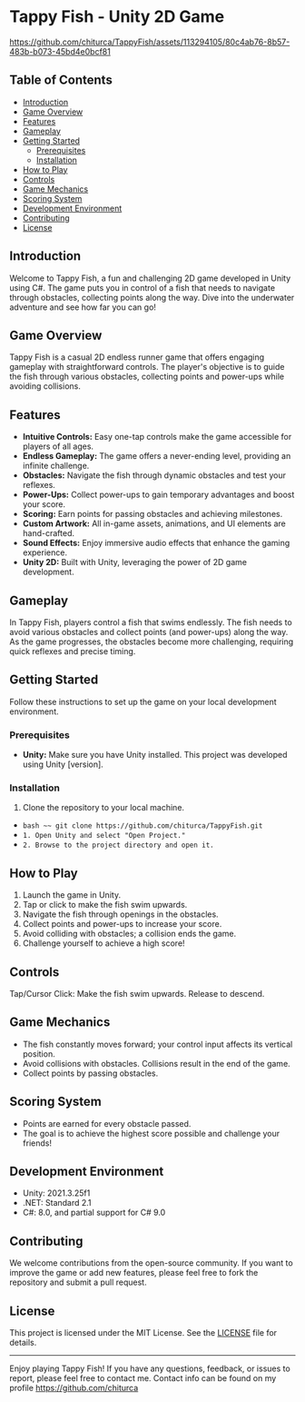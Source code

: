 # Tappy Fish - Unity 2D Game

https://github.com/chiturca/TappyFish/assets/113294105/80c4ab76-8b57-483b-b073-45bd4e0bcf81

## Table of Contents

- [Introduction](#introduction)
- [Game Overview](#game-overview)
- [Features](#features)
- [Gameplay](#gameplay)
- [Getting Started](#getting-started)
  - [Prerequisites](#prerequisites)
  - [Installation](#installation)
- [How to Play](#how-to-play)
- [Controls](#controls)
- [Game Mechanics](#game-mechanics)
- [Scoring System](#scoring-system)
- [Development Environment](#development-environment)
- [Contributing](#contributing)
- [License](#license)

## Introduction <a name="introduction"></a>

Welcome to Tappy Fish, a fun and challenging 2D game developed in Unity using C#. The game puts you in control of a fish that needs to navigate through obstacles, collecting points along the way. Dive into the underwater adventure and see how far you can go!

## Game Overview <a name="game-overview"></a>

Tappy Fish is a casual 2D endless runner game that offers engaging gameplay with straightforward controls. The player's objective is to guide the fish through various obstacles, collecting points and power-ups while avoiding collisions.

## Features <a name="features"></a>

- **Intuitive Controls:** Easy one-tap controls make the game accessible for players of all ages.
- **Endless Gameplay:** The game offers a never-ending level, providing an infinite challenge.
- **Obstacles:** Navigate the fish through dynamic obstacles and test your reflexes.
- **Power-Ups:** Collect power-ups to gain temporary advantages and boost your score.
- **Scoring:** Earn points for passing obstacles and achieving milestones.
- **Custom Artwork:** All in-game assets, animations, and UI elements are hand-crafted.
- **Sound Effects:** Enjoy immersive audio effects that enhance the gaming experience.
- **Unity 2D:** Built with Unity, leveraging the power of 2D game development.

## Gameplay <a name="gameplay"></a>

In Tappy Fish, players control a fish that swims endlessly. The fish needs to avoid various obstacles and collect points (and power-ups) along the way. As the game progresses, the obstacles become more challenging, requiring quick reflexes and precise timing.

## Getting Started <a name="getting-started"></a>

Follow these instructions to set up the game on your local development environment.

### Prerequisites <a name="prerequisites"></a>

- **Unity:** Make sure you have Unity installed. This project was developed using Unity [version].

### Installation <a name="installation"></a>

1. Clone the repository to your local machine.

  - `` bash ~~ git clone https://github.com/chiturca/TappyFish.git ``
  - `` 1. Open Unity and select "Open Project." ``
  - `` 2. Browse to the project directory and open it. ``

## How to Play <a name="how-to-play"></a>
1. Launch the game in Unity.
2. Tap or click to make the fish swim upwards.
3. Navigate the fish through openings in the obstacles.
4. Collect points and power-ups to increase your score.
5. Avoid colliding with obstacles; a collision ends the game.
6. Challenge yourself to achieve a high score!

## Controls <a name="controls"></a>

Tap/Cursor Click: Make the fish swim upwards. Release to descend.

## Game Mechanics <a name="game-mechanics"></a>

- The fish constantly moves forward; your control input affects its vertical position.
- Avoid collisions with obstacles. Collisions result in the end of the game.
- Collect points by passing obstacles.

## Scoring System <a name="scoring-system"></a>

- Points are earned for every obstacle passed.
- The goal is to achieve the highest score possible and challenge your friends!

## Development Environment <a name="development-environment"></a>

- Unity: 2021.3.25f1
- .NET: Standard 2.1
- C#: 8.0, and partial support for C# 9.0

## Contributing <a name="contributing"></a>
We welcome contributions from the open-source community. If you want to improve the game or add new features, please feel free to fork the repository and submit a pull request.

## License
This project is licensed under the MIT License. See the [LICENSE](LICENSE.md) file for details.

---
Enjoy playing Tappy Fish! If you have any questions, feedback, or issues to report, please feel free to contact me. Contact info can be found on my profile https://github.com/chiturca
